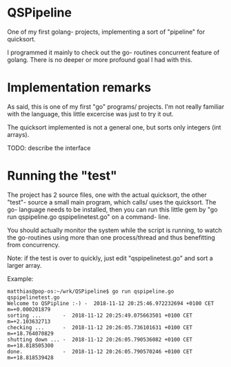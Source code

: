 # QSPipeline
One of my first golang- projects, implementing a sort of "pipeline" for quicksort.

I programmed it mainly to check out the go- routines concurrent feature of golang.
There is no deeper or more profound goal I had with this.

# Implementation remarks
As said, this is one of my first "go" programs/ projects. I'm not really familiar with the language, this little
excercise was just to try it out.

The quicksort implemented is not a general one, but sorts only integers (int arrays).

TODO: describe the interface

# Running the "test"
The project has 2 source files, one with the actual quicksort, the other "test"- source a small main program,
which calls/ uses the quicksort. The go- language needs to be installed, then you can run this little gem by
"go run qspipeline.go qspipelinetest.go" on a command- line.

You should actually monitor the system while the script is running, to watch the go-routines using more than
one process/thread and thus benefitting from concurrency.  

Note: if the test is over to quickly, just edit "qspipelinetest.go" and sort a larger array.

Example:

    matthias@pop-os:~/wrk/QSPipeline$ go run qspipeline.go qspipelinetest.go
    Welcome to QSPipline :-) -  2018-11-12 20:25:46.972232694 +0100 CET m=+0.000201879
    sorting ...       -  2018-11-12 20:25:49.075663501 +0100 CET m=+2.103632713
    checking ...      -  2018-11-12 20:26:05.736101631 +0100 CET m=+18.764070829
    shutting down ... -  2018-11-12 20:26:05.790536082 +0100 CET m=+18.818505300
    done.             -  2018-11-12 20:26:05.790570246 +0100 CET m=+18.818539428
